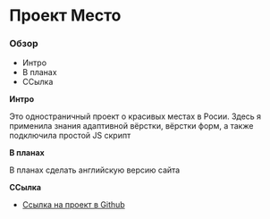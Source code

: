 # Проект Место

### Обзор
* Интро
* В планах 
* ССылка

**Интро**

Это одностраничный проект о красивых местах в Росии. Здесь я применила знания адаптивной вёрстки, вёрстки форм, а также подключила простой JS скрипт


**В планах**

В планах сделать английскую версию сайта

**ССылка**

* [Ссылка на проект в Github](https://agukova.github.io/russian-travel/)
